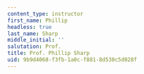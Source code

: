 ```yaml
---
content_type: instructor
first_name: Phillip
headless: true
last_name: Sharp
middle_initial: ''
salutation: Prof.
title: Prof. Phillip Sharp
uid: 9b9d4068-f3fb-1a0c-f881-8d530c5d028f
---
```

